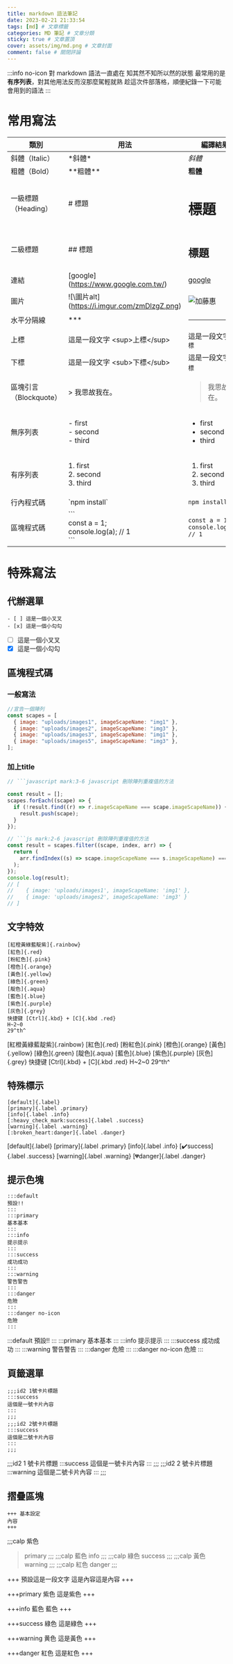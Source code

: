```yaml
---
title: markdown 語法筆記
date: 2023-02-21 21:33:54
tags: [md] # 文章標籤
categories: MD 筆記 # 文章分類
sticky: true # 文章置頂
cover: assets/img/md.png # 文章封面
comment: false # 關閉評論
---
```


:::info no-icon
對 markdown 語法一直處在 知其然不知所以然的狀態
最常用的是**有序列表**，對其他用法反而沒那麼駕輕就熟
趁這次件部落格，順便紀錄一下可能會用到的語法
:::

# 常用寫法

| 類別 | 用法 |編譯結果|
| - | - | - |
| 斜體（Italic）|\*斜體\*|*斜體*|
| 粗體（Bold）|\*\*粗體\*\*|**粗體**|
| 一級標題（Heading）|\# 標題|<h1>標題</h1>|
| 二級標題 |\#\# 標題|<h2>標題</h2>|
| 連結 |\[google](https://www.google.com.tw/)|[google](https://www.google.com.tw/)|
| 圖片 |\!\[\圖片alt](https://i.imgur.com/zmDlzgZ.png)|![加藤惠](https://i.imgur.com/zmDlzgZ.png)|
| 水平分隔線 |***|<hr>|
| 上標 | 這是一段文字 \<sup>上標\</sup>| 這是一段文字 <sup>上標</sup>|
| 下標 | 這是一段文字 \<sub>下標\</sub>| 這是一段文字 <sub>下標</sub>|
| 區塊引言（Blockquote）|\> 我思故我在。| <blockquote>我思故我在。</blockquote>|
| 無序列表 |\- first<br>\- second<br>\- third|<ul><li>first</li><li>second</li><li>third</li></ul>|
| 有序列表 |1. first<br>2. second<br>3. third|<ol><li>first</li><li>second</li><li>third</li></ol>|
| 行內程式碼 |\`npm install\`|`npm install`|
| 區塊程式碼 |\`\`\`<br>const a = 1;<br>console.log(a); // 1<br>\`\`\`| <pre><code>const a = 1;<br>console.log(a); // 1</code></pre> |



# 特殊寫法
## 代辦選單

```raw
- [ ] 這是一個小叉叉
- [x] 這是一個小勾勾

```

- [ ] 這是一個小叉叉
- [x] 這是一個小勾勾

## 區塊程式碼

### 一般寫法
```javascript 刪除陣列重複值的方法
//宣告一個陣列
const scapes = [
  { image: "uploads/images1", imageScapeName: "img1" },
  { image: "uploads/images2", imageScapeName: "img3" },
  { image: "uploads/images3", imageScapeName: "img1" },
  { image: "uploads/images5", imageScapeName: "img3" },
];
```
### 加上title
```javascript mark:3-6 javascript 刪除陣列重複值的方法
// ```javascript mark:3-6 javascript 刪除陣列重複值的方法

const result = [];
scapes.forEach((scape) => {
  if (!result.find((r) => r.imageScapeName === scape.imageScapeName)) {
    result.push(scape);
  }
});
```
```js mark:2-6 javascript 刪除陣列重複值的方法
// ```js mark:2-6 javascript 刪除陣列重複值的方法
const result = scapes.filter((scape, index, arr) => {
  return (
    arr.findIndex((s) => scape.imageScapeName === s.imageScapeName) === index
  );
});
console.log(result); 
// [
//    { image: 'uploads/images1', imageScapeName: 'img1' },
//    { image: 'uploads/images2', imageScapeName: 'img3' }
// ] 
```

## 文字特效

```raw
[紅橙黃綠藍靛紫]{.rainbow}
[紅色]{.red}
[粉紅色]{.pink}
[橙色]{.orange}
[黃色]{.yellow}
[綠色]{.green}
[靛色]{.aqua}
[藍色]{.blue}
[紫色]{.purple}
[灰色]{.grey}
快捷键 [Ctrl]{.kbd} + [C]{.kbd .red}
H~2~0
29^th^
```

[紅橙黃綠藍靛紫]{.rainbow}
[紅色]{.red}
[粉紅色]{.pink}
[橙色]{.orange}
[黃色]{.yellow}
[綠色]{.green}
[靛色]{.aqua}
[藍色]{.blue}
[紫色]{.purple}
[灰色]{.grey}
快捷键 [Ctrl]{.kbd} + [C]{.kbd .red}
H~2~0
29^th^

## 特殊標示

```raw
[default]{.label}
[primary]{.label .primary}
[info]{.label .info}
[:heavy_check_mark:success]{.label .success}
[warning]{.label .warning}
[:broken_heart:danger]{.label .danger}
```

[default]{.label}
[primary]{.label .primary}
[info]{.label .info}
[:heavy_check_mark:success]{.label .success}
[warning]{.label .warning}
[:broken_heart:danger]{.label .danger}

## 提示色塊

```raw
:::default
預設!!
:::
:::primary
基本基本
:::
:::info
提示提示
:::
:::success
成功成功
:::
:::warning
警告警告
:::
:::danger
危險
:::
:::danger no-icon
危險
:::
```

:::default
預設!!
:::
:::primary
基本基本
:::
:::info
提示提示
:::
:::success
成功成功
:::
:::warning
警告警告
:::
:::danger
危險
:::
:::danger no-icon
危險
:::

## 頁籤選單

```raw
;;;id2 1號卡片標題
:::success
這個是一號卡片內容
:::
;;;
;;;id2 2號卡片標題
:::success
這個是二號卡片內容
:::
;;;

```

;;;id2 1 號卡片標題
:::success
這個是一號卡片內容
:::
;;;
;;;id2 2 號卡片標題
:::warning
這個是二號卡片內容
:::
;;;

## 摺疊區塊

```raw
+++ 基本設定
內容
+++
```
;;;calp 紫色
> primary
;;;
;;;calp 藍色
info
;;;
;;;calp 綠色
success
;;;
;;;calp 黃色
warning
;;;
;;;calp 紅色
danger
;;;

+++ 預設這是一段文字
這是內容這是內容
+++

+++primary 紫色
這是紫色
+++

+++info 藍色
藍色
+++

+++success 綠色
這是綠色
+++

+++warning 黄色
這是黃色
+++

+++danger 紅色
這是紅色
+++

